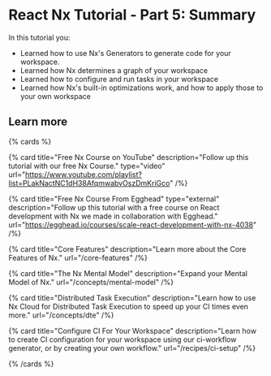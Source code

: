 # React Nx Tutorial - Part 5: Summary

In this tutorial you:

- Learned how to use Nx's Generators to generate code for your workspace.
- Learned how Nx determines a graph of your workspace
- Learned how to configure and run tasks in your workspace
- Learned how Nx's built-in optimizations work, and how to apply those to your own workspace

## Learn more

{% cards %}

{% card title="Free Nx Course on YouTube" description="Follow up this tutorial with our free Nx Course." type="video" url="https://www.youtube.com/playlist?list=PLakNactNC1dH38AfqmwabvOszDmKriGco" /%}

{% card title="Free Nx Course From Egghead" type="external" description="Follow up this tutorial with a free course on React development with Nx we made in collaboration with Egghead." url="https://egghead.io/courses/scale-react-development-with-nx-4038" /%}

{% card title="Core Features" description="Learn more about the Core Features of Nx." url="/core-features" /%}

{% card title="The Nx Mental Model" description="Expand your Mental Model of Nx." url="/concepts/mental-model" /%}

{% card title="Distributed Task Execution" description="Learn how to use Nx Cloud for Distributed Task Execution to speed up your CI times even more." url="/concepts/dte" /%}

{% card title="Configure CI For Your Workspace" description="Learn how to create CI configuration for your workspace using our ci-workflow generator, or by creating your own workflow." url="/recipes/ci-setup" /%}

{% /cards %}
